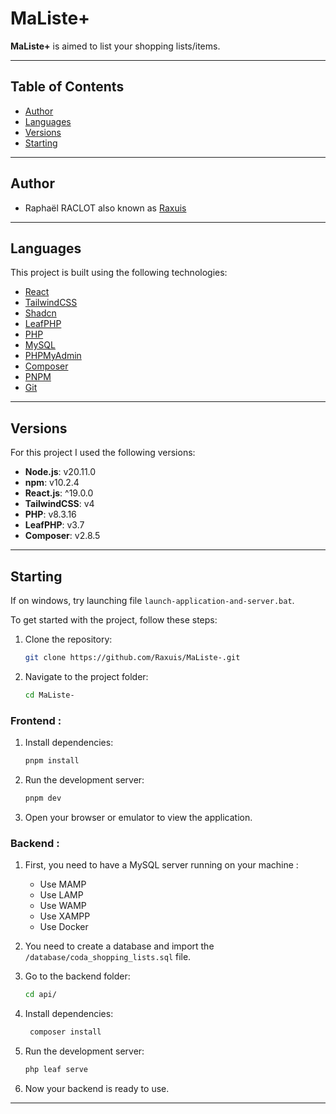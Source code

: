 # MaListe+

**MaListe+** is aimed to list your shopping lists/items.

---

## Table of Contents

- [Author](#author)
- [Languages](#languages)
- [Versions](#versions)
- [Starting](#starting)

---

## Author

- Raphaël RACLOT also known as [Raxuis](https://github.com/Raxuis)

---

## Languages

This project is built using the following technologies:

- [React](https://react.dev/)
- [TailwindCSS](https://tailwindcss.com/)
- [Shadcn](https://ui.shadcn.com/)
- [LeafPHP](https://leafphp.dev/)
- [PHP](https://php.net/)
- [MySQL](https://www.mysql.com/)
- [PHPMyAdmin](https://www.phpmyadmin.net/)
- [Composer](https://getcomposer.org/)
- [PNPM](https://pnpm.io/)
- [Git](https://git-scm.com/)

---

## Versions

For this project I used the following versions:

- **Node.js**: v20.11.0
- **npm**: v10.2.4
- **React.js**: ^19.0.0
- **TailwindCSS**: v4
- **PHP**: v8.3.16
- **LeafPHP**: v3.7
- **Composer**: v2.8.5

---

## Starting

If on windows, try launching file `launch-application-and-server.bat`. 

To get started with the project, follow these steps:

1. Clone the repository:
   ```bash
   git clone https://github.com/Raxuis/MaListe-.git
   ```

2. Navigate to the project folder:
   ```bash
   cd MaListe-
   ```

### Frontend :

1. Install dependencies:
   ```bash
   pnpm install
   ```

2. Run the development server:
   ```bash
   pnpm dev
   ```

3. Open your browser or emulator to view the application.

### Backend :

1. First, you need to have a MySQL server running on your machine :
    - Use MAMP
    - Use LAMP
    - Use WAMP
    - Use XAMPP
    - Use Docker

2. You need to create a database and import the `/database/coda_shopping_lists.sql` file.

3. Go to the backend folder:
   ```bash
   cd api/
   ```
4. Install dependencies:
   ```bash
    composer install
    ```
5. Run the development server:
   ```bash
   php leaf serve
   ```
6. Now your backend is ready to use.

---
